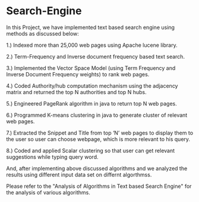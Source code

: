 Search-Engine
=============

In this Project, we have implemented text based search engine using methods as discussed below:

1.) Indexed more than 25,000 web pages using Apache lucene library.

2.) Term-Frequency and Inverse document frequency based text search.

3.) Implemented the Vector Space Model (using Term Frequency and Inverse Document Frequency weights) to rank web pages.

4.) Coded Authority/hub computation mechanism using the adjacency matrix and returned the top N authorities and top N hubs.

5.)	Engineered PageRank algorithm in java to return top N web pages.

6.)	Programmed K-means clustering in java to generate cluster of relevant web pages.

7.)	Extracted the Snippet and Title from top ‘N’ web pages to display them to the user so user can choose webpage, which is more relevant to his query.

8.)	Coded and applied Scalar clustering so that user can get relevant suggestions while typing query word.

And, after implementing above discussed algorithms and we analyzed the results using different input data set on differnt algorthmss.

Please refer to the "Analysis of Algorithms in Text based Search Engine" for the analysis of various algorithms.
